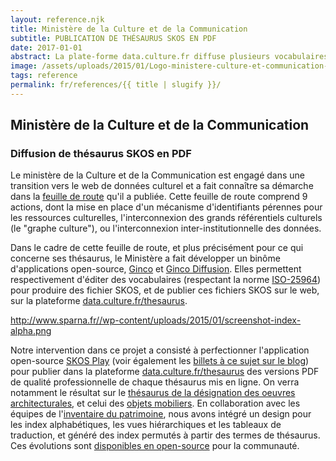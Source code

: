 ```yaml
---
layout: reference.njk
title: Ministère de la Culture et de la Communication
subtitle: PUBLICATION DE THÉSAURUS SKOS EN PDF
date: 2017-01-01
abstract: La plate-forme data.culture.fr diffuse plusieurs vocabulaires contrôlés du Ministère, notamment dans des formats PDF cliquables, générés automatiquement à partir des données SKOS.
image: /assets/uploads/2015/01/Logo-ministere-culture-et-communication-170-140-160x130.png
tags: reference
permalink: fr/references/{{ title | slugify }}/
---
```


## Ministère de la Culture et de la Communication

### Diffusion de thésaurus SKOS en PDF

Le ministère de la Culture et de la Communication est engagé dans une transition vers le web de données culturel et a fait connaître sa démarche dans la [feuille de route](http://cblog.culture.fr/projet/2013/11/07/groupe-de-travail-metadonnees-culturelles/) qu'il a publiée. Cette feuille de route comprend 9 actions, dont la mise en place d'un mécanisme d'identifiants pérennes pour les ressources culturelles, l'interconnexion des grands référentiels culturels (le "graphe culture"), ou l'interconnexion inter-institutionnelle des données.

Dans le cadre de cette feuille de route, et plus précisément pour ce qui concerne ses thésaurus, le Ministère a fait développer un binôme d'applications open-source, [Ginco](https://github.com/culturecommunication/ginco) et [Ginco Diffusion](https://github.com/culturecommunication/ginco-diff). Elles permettent respectivement d'éditer des vocabulaires (respectant la norme [ISO-25964](http://www.niso.org/schemas/iso25964/)) pour produire des fichier SKOS, et de publier ces fichiers SKOS sur le web, sur la plateforme [data.culture.fr/thesaurus](http://data.culture.fr/thesaurus/).

http://www.sparna.fr//wp-content/uploads/2015/01/screenshot-index-alpha.png

Notre intervention dans ce projet a consisté à perfectionner l'application open-source [SKOS Play](http://labs.sparna.fr/skos-play) (voir également les [billets à ce sujet sur le blog](http://blog.sparna.fr/category/outils/skos-play-outils/)) pour publier dans la plateforme [data.culture.fr/thesaurus](http://data.culture.fr/thesaurus/) des versions PDF de qualité professionnelle de chaque thésaurus mis en ligne. On verra notamment le résultat sur le [thésaurus de la désignation des oeuvres architecturales](http://www.inventaire.culture.gouv.fr/telechar/thesaurus_architecture_2013.pdf), et celui des [objets mobiliers](http://www.inventaire.culture.gouv.fr/telechar/thesaurus_objets_mobiliers_2014.pdf). En collaboration avec les équipes de l'[inventaire du patrimoine](http://www.inventaire.culture.gouv.fr/), nous avons intégré un design pour les index alphabétiques, les vues hiérarchiques et les tableaux de traduction, et généré des index permutés à partir des termes de thésaurus. Ces évolutions sont [disponibles en open-source](https://bitbucket.org/tfrancart//src) pour la communauté.